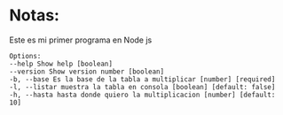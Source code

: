 # Notas:

Este es mi primer programa en Node js

```
Options:
--help Show help [boolean]
--version Show version number [boolean]
-b, --base Es la base de la tabla a multiplicar [number] [required]
-l, --listar muestra la tabla en consola [boolean] [default: false]
-h, --hasta hasta donde quiero la multiplicacion [number] [default: 10]
```
